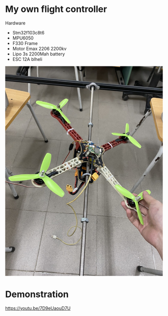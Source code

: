 # My own flight controller
 Hardware
 - Stm32f103c8t6
 - MPU6050
 - F330 Frame
 - Motor Emax 2206 2200kv
 - Lipo 3s 2200Mah battery
 - ESC 12A blheli

![exampl](./resource/img2.jpg)
# Demonstration
https://youtu.be/7D9eUaouD7U



